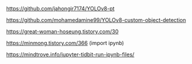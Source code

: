 https://github.com/jahongir7174/YOLOv8-pt

https://github.com/mohamedamine99/YOLOv8-custom-object-detection

https://great-woman-hoseung.tistory.com/30

https://minmong.tistory.com/366 (import ipynb)

https://mindtrove.info/jupyter-tidbit-run-ipynb-files/